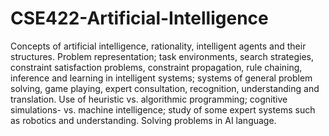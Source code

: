 # CSE422-Artificial-Intelligence

Concepts of artificial intelligence, rationality, intelligent agents and their structures. Problem representation; task environments, search strategies, constraint satisfaction problems, constraint propagation, rule chaining, inference and learning in intelligent systems; systems of general problem solving, game playing, expert consultation, recognition, understanding and translation. Use of heuristic vs. algorithmic programming; cognitive simulations- vs. machine intelligence; study of some expert systems such as robotics and understanding. Solving problems in AI language.
